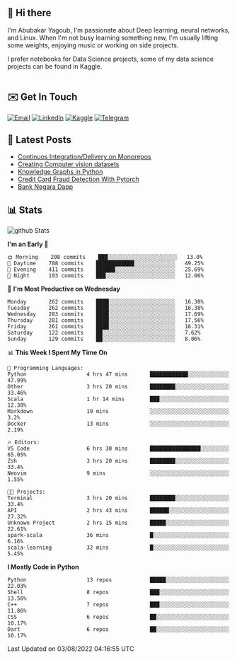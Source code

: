 ## 👋 Hi there

I'm Abubakar Yagoub, I'm passionate about Deep learning, neural networks, and
Linux. When I'm not busy learning something new, I'm usually lifting some
weights, enjoying music or working on side projects.

I prefer notebooks for Data Science projects, some of my data science projects
can be found in Kaggle. <br> <br>

## ✉️ Get In Touch

[![Email](https://img.shields.io/badge/Email-f1f1f1?style=for-the-badge&logo=gmail&logoColor=0f111a)](mailto:hi@blacksuan19.dev)
[![LinkedIn](https://img.shields.io/badge/LinkedIn-0077B5?style=for-the-badge&logo=linkedin&logoColor=white)](https://www.linkedin.com/in/blacksuan19/)
[![Kaggle](https://img.shields.io/badge/Kaggle-5acfff?style=for-the-badge&logo=kaggle&logoColor=white)](http://kaggle.com/abubakaryagob/)
[![Telegram](https://img.shields.io/badge/Telegram-2CA5E0?style=for-the-badge&logo=telegram&logoColor=white)](https://t.me/blacksuan19)

## 📩 Latest Posts

<!-- BLOG-POST-LIST:START -->
- [Continuos Integration/Delivery on Monorepos](http://blacksuan19.dev/blog/github-actions-monorepos/)
- [Creating Computer vision datasets](http://blacksuan19.dev/blog/creating-datasets/)
- [Knowledge Graphs in Python](http://blacksuan19.dev/projects/Knowledge_Graphs/)
- [Credit Card Fraud Detection With Pytorch](http://blacksuan19.dev/projects/credit-card-fraud-detection-with-pytorch/)
- [Bank Negara Dapp](http://blacksuan19.dev/projects/bank-negara/)
<!-- BLOG-POST-LIST:END -->

## 📊 Stats

![github Stats](https://github-readme-stats.vercel.app/api?username=blacksuan19&theme=github_dark&show_icons=true&count_private=true&custom_title=Github%20Stats&hide_border=true)

<!--START_SECTION:waka-->
**I'm an Early 🐤** 

```text
🌞 Morning    208 commits    ███░░░░░░░░░░░░░░░░░░░░░░   13.0% 
🌆 Daytime    788 commits    ████████████░░░░░░░░░░░░░   49.25% 
🌃 Evening    411 commits    ██████░░░░░░░░░░░░░░░░░░░   25.69% 
🌙 Night      193 commits    ███░░░░░░░░░░░░░░░░░░░░░░   12.06%

```
📅 **I'm Most Productive on Wednesday** 

```text
Monday       262 commits    ████░░░░░░░░░░░░░░░░░░░░░   16.38% 
Tuesday      262 commits    ████░░░░░░░░░░░░░░░░░░░░░   16.38% 
Wednesday    283 commits    ████░░░░░░░░░░░░░░░░░░░░░   17.69% 
Thursday     281 commits    ████░░░░░░░░░░░░░░░░░░░░░   17.56% 
Friday       261 commits    ████░░░░░░░░░░░░░░░░░░░░░   16.31% 
Saturday     122 commits    ██░░░░░░░░░░░░░░░░░░░░░░░   7.62% 
Sunday       129 commits    ██░░░░░░░░░░░░░░░░░░░░░░░   8.06%

```


📊 **This Week I Spent My Time On** 

```text
💬 Programming Languages: 
Python                   4 hrs 47 mins       ████████████░░░░░░░░░░░░░   47.99% 
Other                    3 hrs 20 mins       ████████░░░░░░░░░░░░░░░░░   33.46% 
Scala                    1 hr 14 mins        ███░░░░░░░░░░░░░░░░░░░░░░   12.38% 
Markdown                 19 mins             ░░░░░░░░░░░░░░░░░░░░░░░░░   3.2% 
Docker                   13 mins             ░░░░░░░░░░░░░░░░░░░░░░░░░   2.19%

🔥 Editors: 
VS Code                  6 hrs 30 mins       ████████████████░░░░░░░░░   65.05% 
Zsh                      3 hrs 20 mins       ████████░░░░░░░░░░░░░░░░░   33.4% 
Neovim                   9 mins              ░░░░░░░░░░░░░░░░░░░░░░░░░   1.55%

🐱‍💻 Projects: 
Terminal                 3 hrs 20 mins       ████████░░░░░░░░░░░░░░░░░   33.4% 
API                      2 hrs 43 mins       ██████░░░░░░░░░░░░░░░░░░░   27.32% 
Unknown Project          2 hrs 15 mins       █████░░░░░░░░░░░░░░░░░░░░   22.61% 
spark-scala              36 mins             █░░░░░░░░░░░░░░░░░░░░░░░░   6.16% 
scala-learning           32 mins             █░░░░░░░░░░░░░░░░░░░░░░░░   5.45%

```

**I Mostly Code in Python** 

```text
Python                   13 repos            █████░░░░░░░░░░░░░░░░░░░░   22.03% 
Shell                    8 repos             ███░░░░░░░░░░░░░░░░░░░░░░   13.56% 
C++                      7 repos             ███░░░░░░░░░░░░░░░░░░░░░░   11.86% 
CSS                      6 repos             ██░░░░░░░░░░░░░░░░░░░░░░░   10.17% 
Dart                     6 repos             ██░░░░░░░░░░░░░░░░░░░░░░░   10.17%

```



 Last Updated on 03/08/2022 04:16:55 UTC
<!--END_SECTION:waka-->
